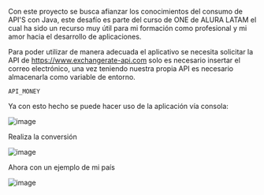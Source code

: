 Con este proyecto se busca afianzar los conocimientos del consumo de API'S con Java, este desafío es parte del curso de ONE de ALURA LATAM
el cual ha sido un recurso muy útil para mi formación como profesional y mi amor hacia el desarrollo de aplicaciones.

Para poder utilizar de manera adecuada el aplicativo se necesita solicitar la API de 
https://www.exchangerate-api.com solo es necesario insertar el correo electrónico, una vez teniendo nuestra propia API 
es necesario almacenarla como variable de entorno.

```API_MONEY```

Ya con esto hecho se puede hacer uso de la aplicación vía consola:

![image](https://github.com/OscarMes/Challenge_Conversor_API/assets/128978144/6ae50fd4-8956-4443-8dd6-06c2494c8c2d)

Realiza la conversión

![image](https://github.com/OscarMes/Challenge_Conversor_API/assets/128978144/3cb97112-7c3f-4e7c-8f03-5313bfe8705b)

Ahora con un ejemplo de mi país 

![image](https://github.com/OscarMes/Challenge_Conversor_API/assets/128978144/1680e65c-5d9b-4078-91d4-89b698d013ae)

